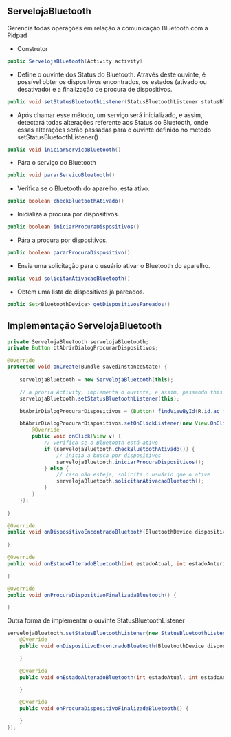 ## ServelojaBluetooth
Gerencia todas operações em relação a comunicação Bluetooth com a Pidpad

* Construtor
```java
public ServelojaBluetooth(Activity activity)
```

* Define o ouvinte dos Status do Bluetooth. Através deste ouvinte, é possível obter os dispositivos encontrados, os estados (ativado ou desativado) e a finalização de procura de dispositivos.
```java
public void setStatusBluetoothListener(StatusBluetoothListener statusBluetoothListener)
```

* Após chamar esse método, um serviço será inicializado, e assim, detectará todas alterações referente aos Status do Bluetooth, onde essas alterações serão passadas para o ouvinte definido no método setStatusBluetoothListener()
```java
public void iniciarServicoBluetooth()
```

* Pára o serviço do Bluetooth
```java
public void pararServicoBluetooth()
```

* Verifica se o Bluetooth do aparelho, está ativo.
```java
public boolean checkBluetoothAtivado()
```

* Inicializa a procura por dispositivos.
```java
public boolean iniciarProcuraDispositivos()
```

* Pára a procura por dispositivos.
```java
public boolean pararProcuraDispositivo()
```

* Envia uma solicitação para o usuário ativar o Bluetooth do aparelho.
```java
public void solicitarAtivacaoBluetooth()
```

* Obtém uma lista de dispositivos já pareados.
```java
public Set<BluetoothDevice> getDispositivosPareados()
```

## Implementação ServelojaBluetooth

```java
private ServelojaBluetooth servelojaBluetooth;
private Button btAbrirDialogProcurarDispositivos;

@Override
protected void onCreate(Bundle savedInstanceState) {
    
    servelojaBluetooth = new ServelojaBluetooth(this);

    // a prória Activity, implementa o ouvinte, e assim, passando this como parâmetro de ouvinte
    servelojaBluetooth.setStatusBluetoothListener(this);

    btAbrirDialogProcurarDispositivos = (Button) findViewById(R.id.ac_main_bt_abrir_dialog);

    btAbrirDialogProcurarDispositivos.setOnClickListener(new View.OnClickListener() {
        @Override
        public void onClick(View v) {
            // verifica se o Bluetooth está ativo
            if (servelojaBluetooth.checkBluetoothAtivado()) {
                // inicia a busca por dispositivos
                servelojaBluetooth.iniciarProcuraDispositivos();
            } else {
                // caso não esteja, solicita o usuário que o ative
                servelojaBluetooth.solicitarAtivacaoBluetooth();
            }
        }
    });
    
}

@Override
public void onDispositivoEncontradoBluetooth(BluetoothDevice dispositivo) {
    
}

@Override
public void onEstadoAlteradoBluetooth(int estadoAtual, int estadoAnterior) {

}

@Override
public void onProcuraDispositivoFinalizadaBluetooth() {

}
```

Outra forma de implementar o ouvinte StatusBluetoothListener

```java
servelojaBluetooth.setStatusBluetoothListener(new StatusBluetoothListener() {
    @Override
    public void onDispositivoEncontradoBluetooth(BluetoothDevice dispositivo) {

    }

    @Override
    public void onEstadoAlteradoBluetooth(int estadoAtual, int estadoAnterior) {

    }

    @Override
    public void onProcuraDispositivoFinalizadaBluetooth() {

    }
});
```
